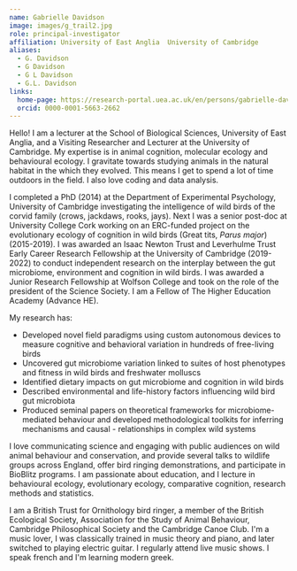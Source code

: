 ```yaml
---
name: Gabrielle Davidson
image: images/g_trail2.jpg
role: principal-investigator
affiliation: University of East Anglia  University of Cambridge
aliases:
  - G. Davidson
  - G Davidson
  - G L Davidson
  - G.L. Davidson
links:
  home-page: https://research-portal.uea.ac.uk/en/persons/gabrielle-davidson
  orcid: 0000-0001-5663-2662
---
```


Hello! I am a lecturer at the School of Biological Sciences, University of East Anglia, and a Visiting Researcher and Lecturer at the University of Cambridge. My expertise is in animal cognition, molecular ecology and behavioural ecology. I  gravitate towards studying animals in the natural habitat in the which they evolved. This means I get to spend a lot of time outdoors in the field. I also love coding and data analysis. 

I completed a PhD (2014) at the Department of Experimental Psychology, University of Cambridge investigating the intelligence of wild birds of the corvid family (crows, jackdaws, rooks, jays). Next I was a senior post-doc at University College Cork working on an ERC-funded project on the evolutionary ecology of cognition in wild birds (Great tits, *Parus major*) (2015-2019). I was awarded an Isaac Newton Trust and Leverhulme Trust Early Career Research Fellowship at the University of Cambridge (2019-2022) to conduct independent research on the interplay between the gut microbiome, environment and cognition in wild birds. I was awarded a Junior Research Fellowship at Wolfson College and took on the role of the president of the Science Society. I am a Fellow of The Higher Education Academy (Advance HE).

My research has:

- Developed novel field paradigms using custom autonomous devices to measure cognitive and behavioral variation in hundreds of free-living birds
- Uncovered gut microbiome variation linked to suites of host phenotypes and fitness in wild birds and freshwater molluscs
- Identified dietary impacts on gut microbiome and cognition in wild birds
- Described environmental and life-history factors influencing wild bird gut microbiota
- Produced seminal papers on theoretical frameworks for microbiome-mediated behaviour and developed methodological toolkits for inferring mechanisms and causal - relationships in complex wild systems

I love communicating science and engaging with public audiences on wild animal behaviour and conservation, and provide several talks to wildlife groups across England, offer bird ringing demonstrations, and participate in BioBlitz programs. I am passionate about education, and I lecture in behavioural ecology, evolutionary ecology, comparative cognition, research methods and statistics.

I am a British Trust for Ornithology bird ringer, a member of the British Ecological Society, Association for the Study of Animal Behaviour, Cambridge Philosophical Society and the Cambridge Canoe Club. I'm a music lover, I was classically trained in music theory and piano, and later switched to playing electric guitar. I regularly attend live music shows. I speak french and I'm learning modern greek. 
